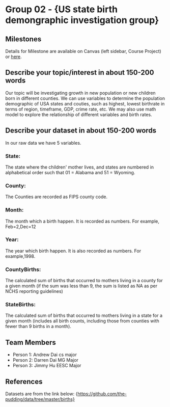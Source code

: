 # Group 02 - {US state birth demongraphic investigation group}



## Milestones

Details for Milestone are available on Canvas (left sidebar, Course Project) or [here](https://firas.moosvi.com/courses/data301/project/milestone01.html).

## Describe your topic/interest in about 150-200 words
Our topic will be investigating growth in new population or new children born in different counties. We can use variables to determine the population demographic of USA states and couties, such as highest, lowest birthrate in terms of region, timeframe, GDP, crime rate, etc. We may also use math model to explore the relationship of different variables and birth rates. 

## Describe your dataset in about 150-200 words
In our raw data we have 5 variables. 
### State: 
The state where the children' mother lives, and states are numbered in alphabetical order such that 01 = Alabama and 51 = Wyoming.
### County: 
The Counties are recorded as FIPS county code.
### Month:
The month which a birth happen. It is recorded as numbers. For example, Feb=2,Dec=12 
### Year:
The year which birth happen. It is also recorded as numbers. For example,1998.
### CountyBirths:
The calculated sum of births that occurred to mothers living in a county for a given month (if the sum was less than 9, the sum is listed as NA as per NCHS reporting guidelines)
### StateBirths: 
The calculated sum of births that occurred to mothers living in a state for a given month (includes all birth counts, including those from counties with fewer than 9 births in a month).

## Team Members

- Person 1: Andrew Dai cs major
- Person 2: Darren Dai MG Major
- Person 3: Jimmy Hu EESC Major

## References
Datasets are from the link below:
{https://github.com/the-pudding/data/tree/master/births}
